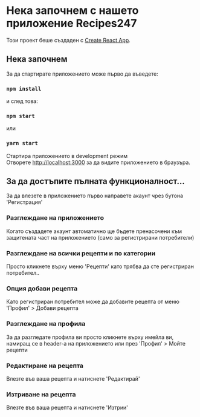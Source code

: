 # Нека започнем с нашето приложение Recipes247

Този проект беше създаден с  [Create React App](https://github.com/facebook/create-react-app).

## Нека започнем

За да стартирате приложението може първо да въведете:

### `npm install`

и след това:

### `npm start`
или
### `yarn start`

Стартира приложението в development режим\
Отворете [http://localhost:3000](http://localhost:3000) за да видите приложението в браузъра.

## За да достъпите пълната функционалност...

За да влезете в приложението първо направете акаунт чрез бутона 'Регистрация'

### Разглеждане на приложението

Когато създадете акаунт автоматично ще бъдете пренасочени към защитената част на приложението (само за регистрирани потребители)

### Разглеждане на всички рецепти и по категории

Просто кликнете върху меню 'Рецепти' като трябва да сте регистриран потребител..

### Опция добави рецепта

Като регистриран потребител може да добавите рецепта от меню 'Профил' > Добави рецепта

### Разглеждане на профила
За да разгледате профила ви просто кликнете върху имейла ви, намиращ се в header-a на приложението или през 'Профил' > Мойте рецепти

### Редактиране на рецепта

Влезте във ваша рецепта и натиснете 'Редактирай'

### Изтриване на рецепта

Влезте във ваша рецепта и натиснете 'Изтрии'
